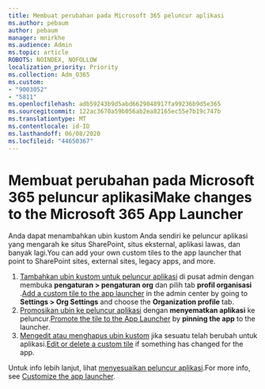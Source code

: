 ```yaml
---
title: Membuat perubahan pada Microsoft 365 peluncur aplikasi
ms.author: pebaum
author: pebaum
manager: mnirkhe
ms.audience: Admin
ms.topic: article
ROBOTS: NOINDEX, NOFOLLOW
localization_priority: Priority
ms.collection: Adm_O365
ms.custom:
- "9003052"
- "5811"
ms.openlocfilehash: adb59243b9d5abd6629848917fa99236b9d5e365
ms.sourcegitcommit: 122ac3670a59b056ab2ea82165ec55e7b19c747b
ms.translationtype: MT
ms.contentlocale: id-ID
ms.lasthandoff: 06/08/2020
ms.locfileid: "44650367"
---
```

# <a name="make-changes-to-the-microsoft-365-app-launcher"></a><span data-ttu-id="4cdf5-102">Membuat perubahan pada Microsoft 365 peluncur aplikasi</span><span class="sxs-lookup"><span data-stu-id="4cdf5-102">Make changes to the Microsoft 365 App Launcher</span></span>

<span data-ttu-id="4cdf5-103">Anda dapat menambahkan ubin kustom Anda sendiri ke peluncur aplikasi yang mengarah ke situs SharePoint, situs eksternal, aplikasi lawas, dan banyak lagi.</span><span class="sxs-lookup"><span data-stu-id="4cdf5-103">You can add your own custom tiles to the app launcher that point to SharePoint sites, external sites, legacy apps, and more.</span></span>

1. <span data-ttu-id="4cdf5-104">[Tambahkan ubin kustom untuk peluncur aplikasi](https://docs.microsoft.com/microsoft-365/admin/manage/customize-the-app-launcher) di pusat admin dengan membuka **pengaturan > pengaturan org** dan pilih tab **profil organisasi** .</span><span class="sxs-lookup"><span data-stu-id="4cdf5-104">[Add a custom tile to the app launcher](https://docs.microsoft.com/microsoft-365/admin/manage/customize-the-app-launcher) in the admin center by going to  **Settings > Org Settings**  and choose the  **Organization profile** tab.</span></span>
2. <span data-ttu-id="4cdf5-105">[Promosikan ubin ke peluncur aplikasi](https://docs.microsoft.com/microsoft-365/admin/manage/customize-the-app-launcher#promote-the-tile-to-app-launcher) dengan **menyematkan aplikasi** ke peluncur.</span><span class="sxs-lookup"><span data-stu-id="4cdf5-105">[Promote the tile to the App Launcher](https://docs.microsoft.com/microsoft-365/admin/manage/customize-the-app-launcher#promote-the-tile-to-app-launcher) by **pinning the app** to the launcher.</span></span>
3. <span data-ttu-id="4cdf5-106">[Mengedit atau menghapus ubin kustom](https://docs.microsoft.com/microsoft-365/admin/manage/customize-the-app-launcher#edit-or-delete-a-custom-tile) jika sesuatu telah berubah untuk aplikasi.</span><span class="sxs-lookup"><span data-stu-id="4cdf5-106">[Edit or delete a custom tile](https://docs.microsoft.com/microsoft-365/admin/manage/customize-the-app-launcher#edit-or-delete-a-custom-tile) if something has changed for the app.</span></span>

<span data-ttu-id="4cdf5-107">Untuk info lebih lanjut, lihat [menyesuaikan peluncur aplikasi](https://docs.microsoft.com/microsoft-365/admin/manage/customize-the-app-launcher).</span><span class="sxs-lookup"><span data-stu-id="4cdf5-107">For more info, see [Customize the app launcher](https://docs.microsoft.com/microsoft-365/admin/manage/customize-the-app-launcher).</span></span>
